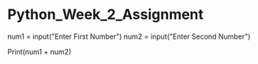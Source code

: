 # Python_Week_2_Assignment
num1 = input("Enter First Number")
num2 = input("Enter Second Number")

Print(num1 + num2)

